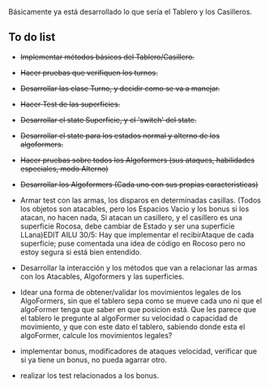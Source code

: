
Básicamente ya está desarrollado lo que sería el Tablero y los Casilleros.

## To do list
* ~~Implementar métodos básicos del Tablero/Casillero.~~

* ~~Hacer pruebas que verifiquen los turnos.~~

* ~~Desarrollar las clase Turno, y decidir como se va a manejar.~~

* ~~Hacer Test de las superficies.~~

* ~~Desarrollar el state Superficie, y el 'switch' del state.~~

* ~~Desarrollar el state para los estados normal y alterno de los algoformers.~~

* ~~Hacer pruebas sobre todos los Algoformers (sus ataques, habilidades especiales, modo Alterno)~~

* ~~Desarrollar los Algoformers (Cada uno con sus propias caracteristicas)~~

* Armar test con las armas, los disparos en determinadas casillas. (Todos los objetos son atacables, pero los Espacios Vacio y los bonus si los atacan, no hacen nada, Si atacan un casillero, y el casillero es una superficie Rocosa, debe cambiar de Estado y ser una superficie LLana)EDIT AILU 30/5: Hay que implementar el recibirAtaque de cada superficie; puse comentada una idea de código en Rocoso pero no estoy segura si está bien entendido.

* Desarrollar la interacción y los métodos que van a relacionar las armas con los Atacables, Algoformers y las superficies.

* Idear una forma de obtener/validar los movimientos legales de los AlgoFormers, sin que el tablero sepa como se mueve cada uno ni que el algoFormer tenga que saber en que posicion está. Que les parece que el tablero le pregunte al algoFormer su velocidad o capacidad de movimiento, y que con este dato el tablero, sabiendo donde esta el algoFormer, calcule los movimientos legales?

* implementar bonus, modificadores de ataques velocidad, verificar que si ya tiene un bonus, no pueda agarrar otro.

* realizar los test relacionados a los bonus.
